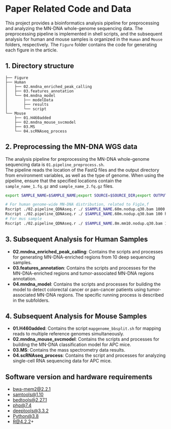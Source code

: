 # Paper Related Code and Data

This project provides a bioinformatics analysis pipeline for preprocessing and analyzing the MN-DNA whole-genome sequencing data. The preprocessing pipeline is implemented in shell scripts, and the subsequent analysis for human and mouse samples is organized in the `Human` and `Mouse` folders, respectively. The `Figure` folder contains the code for generating each figure in the article.

## 1. Directory structure
```text
├── Figure
├── Human
│   ├── 02.mndna_enriched_peak_calling
│   ├── 03.features_annotation
│   └── 04.mndna_model
│       ├── modelData
│       ├── results
│       └── script
└── Mouse
    ├── 01.H460added
    ├── 02.mndna_mouse_svcmodel
    ├── 03.MS
    └── 04.scRNAseq_process
```

## 2. Preprocessing the MN-DNA WGS data
The analysis pipeline for preprocessing the MN-DNA whole-genome sequencing data is `01.pipeline_preprocess.sh`.  
The pipeline reads the location of the FastQ files and the output directory from environment variables, as well as the type of genome. When using the pipeline, ensure that the specified locations contain the `sample_name_1.fq.gz` and `sample_name_2.fq.gz` files.
```bash
export SAMPLE_NAME=$SAMPLE_NAME;export SOURCE=$SOURCE_DIR;export OUTPUT_DIR=$OUTPUT_DIR;export GENOME_TYPE=$GENOME_TYPE;./01.pipeline_preprocess.sh

# For human genome-wide MN-DNA distribution, related to Fig1e,f
Rscript ./02.pipeline_QDNAseq.r ./ $SAMPLE_NAME.60m.nodup.q30.bam 1000 hg38
Rscript ./02.pipeline_QDNAseq.r ./ $SAMPLE_NAME.60m.nodup.q30.bam 100 hg38
# For mus sample 
Rscript ./02.pipeline_QDNAseq.r ./ $SAMPLE_NAME.8m.mm10.nodup.q30.bam 10 mm10
```


## 3. Subsequent Analysis for Human Samples  

- **02.mndna_enriched_peak_calling**: Contains the scripts and processes for generating MN-DNA-enriched regions from 10 deep sequencing samples.   
- **03.features_annotation**: Contains the scripts and processes for the MN-DNA-enriched regions and tumor-associated MN-DNA regions annotation.  
- **04.mndna_model**: Contains the scripts and processes for building the model to detect colorectal cancer or pan-cancer patients using tumor-associated MN-DNA regions. The specific running process is described in the subfolders.  

## 4. Subsequent Analysis for Mouse Samples  

- **01.H460added**: Contains the script `mapgenome_bbsplit.sh` for mapping reads to multiple reference genomes simultaneously.
- **02.mndna_mouse_svcmodel**: Contains the scripts and processes for building the MN-DNA classification model for APC mice.
- **03.MS**: Contains the mass spectrometry data results.
- **04.scRNAseq_process**: Contains the script and processes for analyzing single-cell RNA sequencing data for APC mice.


## Software version and hardware requirements

- bwa-mem2@2.2.1
- samtools@1.10
- bedtools@2.27.1
- php@7.4
- deeptools@3.3.2
- Python@3.8
- R@4.2.2+